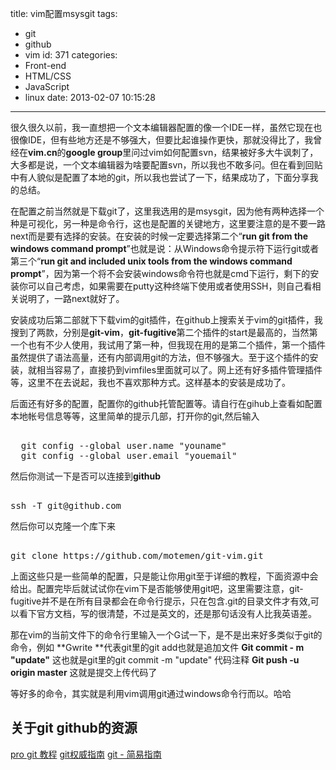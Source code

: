 title: vim配置msysgit
tags:
  - git
  - github
  - vim
id: 371
categories:
  - Front-end
  - HTML/CSS
  - JavaScript
  - linux
date: 2013-02-07 10:15:28
---

很久很久以前，我一直想把一个文本编辑器配置的像一个IDE一样，虽然它现在也很像IDE，但有些地方还是不够强大，但要比起谁操作更快，那就没得比了，我曾经在**vim.cn**的**google group**里问过vim如何配置svn，结果被好多大牛讽刺了，大多都是说，一个文本编辑器为啥要配置svn，所以我也不敢多问。但在看到回贴中有人貌似是配置了本地的git，所以我也尝试了一下，结果成功了，下面分享我的总结。

在配置之前当然就是下载git了，这里我选用的是msysgit，因为他有两种选择一个种是可视化，另一种是命令行，这也是配置的关键地方，这里要注意的是不要一路next而是要有选择的安装。在安装的时候一定要选择第二个“**run git from the windows command prompt**”也就是说：从Windows命令提示符下运行git或者第三个“**run git and included unix tools from the windows command prompt**”，因为第一个将不会安装windows命令符也就是cmd下运行，剩下的安装你可以自己考虑，如果需要在putty这种终端下使用或者使用SSH，则自己看相关说明了，一路next就好了。
<!--more-->
安装成功后第二部就下下载vim的git插件，在github上搜索关于vim的git插件，我搜到了两款，分别是**git-vim**，**git-fugitive**第二个插件的start是最高的，当然第一个也有不少人使用，我试用了第一种，但我现在用的是第二个插件，第一个插件虽然提供了语法高量，还有内部调用git的方法，但不够强大。至于这个插件的安装，就相当容易了，直接扔到vimfiles里面就可以了。网上还有好多插件管理插件等，这里不在去说起，我也不喜欢那种方式。这样基本的安装是成功了。

后面还有好多的配置，配置你的github托管配置等。请自行在gihub上查看如配置本地帐号信息等等，这里简单的提示几部，打开你的git,然后输入
<pre class="brush:[css]"> 
  git config --global user.name "youname"
  git config --global user.email "youemail"</pre>
然后你测试一下是否可以连接到**github**
<pre class="brush:[css]"> 
ssh -T git@github.com</pre>
然后你可以克隆一个库下来
<pre class="brush:[css]"> 
git clone https://github.com/motemen/git-vim.git</pre>
上面这些只是一些简单的配置，只是能让你用git至于详细的教程，下面资源中会给出。配置完毕后就试试你在vim下是否能够使用git吧，这里需要注意，git-fugitive并不是在所有目录都会在命令行提示，只在包含.git的目录文件才有效,可以看下官方文档，写的很清楚，不过是英文的，还是那句话没有人比我英语差。

那在vim的当前文件下的命令行里输入一个G试一下，是不是出来好多类似于git的命令，例如
**Gwrite **代表git里的git add也就是追加文件
**Git commit - m "update"** 这也就是git里的git commit -m "update" 代码注释
**Git push -u origin master** 这就是提交上传代码了

等好多的命令，其实就是利用vim调用git通过windows命令行而以。哈哈

## 关于git github的资源

[pro git 教程](http://http://git-scm.com/book/zh "pro git 教程")
[git权威指南](http://http://www.worldhello.net/ "git权威指南")
[git - 简易指南](http://http://rogerdudler.github.com/git-guide/index.zh.html)